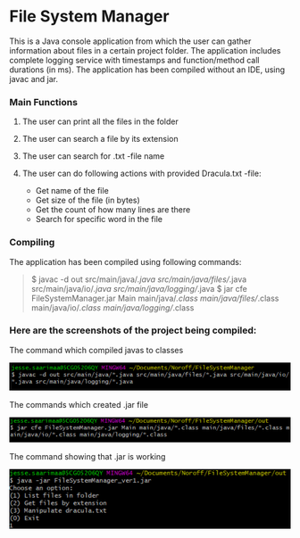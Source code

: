 # File System Manager

This is a Java console application from which the user can gather information about files in a certain project folder. The application includes complete logging service with timestamps and function/method call durations (in ms). The application has been compiled without an IDE, using javac and jar.

### Main Functions

1. The user can print all the files in the folder

2. The user can search a file by its extension

3. The user can search for .txt -file name

4. The user can do following actions with provided Dracula.txt -file:
    - Get name of the file
    - Get size of the file (in bytes)
    - Get the count of how many lines are there
    - Search for specific word in the file

### Compiling

The application has been compiled using following commands:

> $ javac -d out src/main/java/*.java src/main/java/files/*.java src/main/java/io/*.java src/main/java/logging/*.java
> $ jar cfe FileSystemManager.jar Main main/java/*.class main/java/files/*.class main/java/io/*.class main/java/logging/*.class

### Here are the screenshots of the project being compiled:

The command which compiled javas to classes

![Image](src/screenshots/javac_command.png)

The commands which created .jar file

![Image](src/screenshots/jar_command.png)

The command showing that .jar is working

![Image](src/screenshots/jar_working_command.png)
